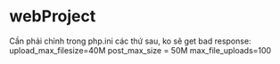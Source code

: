# webProject
Cần phải chỉnh trong php.ini các thứ sau, ko sẽ get bad response:
upload_max_filesize=40M
post_max_size = 50M
max_file_uploads=100